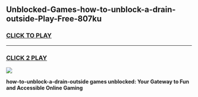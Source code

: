 
## Unblocked-Games-how-to-unblock-a-drain-outside-Play-Free-807ku
<h3>
<a href="https://premium76.site?title=how-to-unblock-a-drain-outside&ref=20M">CLICK TO PLAY</a></h3>
<hr>

<h3>
<a href="https://premium76.site?title=how-to-unblock-a-drain-outside&ref=20M">CLICK 2 PLAY</a>
  
</h3>

<a href="https://premium76.site?title=how-to-unblock-a-drain-outside&ref=19M"><img src="https://clearcache.store/games.png"></a>


**how-to-unblock-a-drain-outside games unblocked: Your Gateway to Fun and Accessible Online Gaming**
